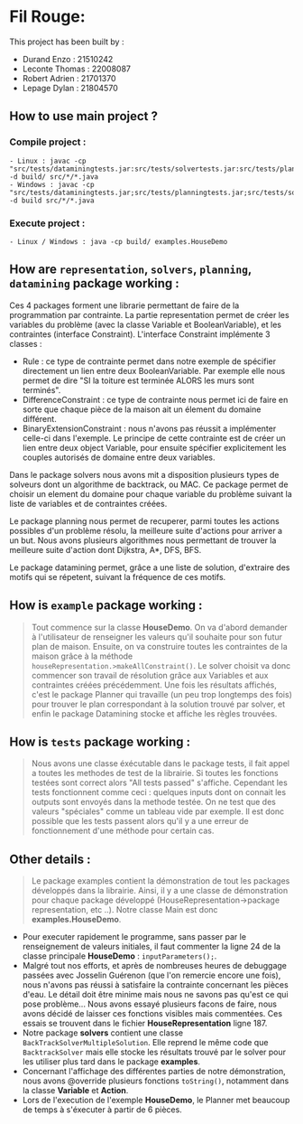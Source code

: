 # Fil Rouge:

This project has been built by : 
- Durand Enzo : 21510242
- Leconte Thomas : 22008087
- Robert Adrien : 21701370
- Lepage Dylan : 21804570

## How to use main project ?

### Compile project :
    - Linux : javac -cp "src/tests/dataminingtests.jar:src/tests/solvertests.jar:src/tests/planningtests.jar:src/tests/representationtests.jar" -d build/ src/*/*.java
    - Windows : javac -cp "src/tests/dataminingtests.jar;src/tests/planningtests.jar;src/tests/solvertests.jar;src/tests/representationtests.jar" -d build src/*/*.java

### Execute project :
    - Linux / Windows : java -cp build/ examples.HouseDemo

## How are  `representation`, `solvers`, `planning`, `datamining` package working :
Ces 4 packages forment une librarie permettant de faire de la programmation par contrainte. La partie representation permet de créer les variables du problème (avec la classe Variable et BooleanVariable), et les contraintes (interface Constraint). L'interface Constraint implémente 3 classes :
- Rule : ce type de contrainte permet dans notre exemple de spécifier directement un lien entre deux BooleanVariable. Par exemple elle nous permet de dire "SI la toiture est terminée ALORS les murs sont terminés".
- DifferenceConstraint : ce type de contrainte nous permet ici de faire en sorte que chaque pièce de la maison ait un élement du domaine différent.
- BinaryExtensionConstraint : nous n'avons pas réussit a implémenter celle-ci dans l'exemple. Le principe de cette contrainte est de créer un lien entre deux object Variable,
pour ensuite spécifier explicitement les couples autorisés de domaine entre deux variables.

Dans le package solvers nous avons mit a disposition plusieurs types de solveurs dont un algorithme de backtrack, ou MAC. Ce package permet de choisir un element du domaine pour chaque variable du problème suivant la liste de variables et de contraintes créées.

Le package planning nous permet de recuperer, parmi toutes les actions possibles d'un problème résolu, la meilleure suite d'actions pour arriver a un but. Nous avons plusieurs algorithmes nous permettant de trouver la meilleure suite d'action dont Dijkstra, A*, DFS, BFS.

Le package datamining permet, grâce a une liste de solution, d'extraire des motifs qui se répetent, suivant la fréquence de ces motifs.

## How is  `example` package working :
>Tout commence sur la classe **HouseDemo**. On va d'abord demander à l'utilisateur de renseigner les valeurs qu'il souhaite pour son
futur plan de maison. Ensuite, on va construire toutes les contraintes de la maison grâce à la méthode `houseRepresentation.>makeAllConstraint()`. Le solver choisit va donc commencer son travail de résolution grâce aux Variables et aux contraintes créées précédemment. Une fois les résultats affichés, c'est le package Planner qui travaille (un peu trop longtemps des fois) pour trouver le plan correspondant à la solution trouvé par solver, et enfin le package Datamining stocke et affiche les règles trouvées.

## How is  `tests` package working :
>Nous avons une classe éxécutable dans le package tests, il fait appel a toutes les methodes de test de la librairie. Si toutes les fonctions testées sont correct alors "All tests passed" s'affiche. Cependant les tests fonctionnent comme ceci : quelques inputs dont on connait les outputs sont envoyés dans la methode testée. On ne test que des valeurs "spéciales" comme un tableau vide par exemple. Il est donc possible que les tests passent alors qu'il y a une erreur de fonctionnement d'une méthode pour certain cas.

## Other details :
>Le package examples contient la démonstration de tout les packages développés dans la librairie. Ainsi, il y a une classe de démonstration pour chaque package développé (HouseRepresentation->package representation, etc ..). Notre classe Main est donc
**examples.HouseDemo**.

- Pour executer rapidement le programme, sans passer par le renseignement de valeurs initiales, il faut commenter la ligne 24 de la
classe principale **HouseDemo** : `inputParameters();`.
- Malgré tout nos efforts, et après de nombreuses heures de debuggage passées avec Josselin Guérenon (que l'on remercie encore une fois),
nous n'avons pas réussi à satisfaire la contrainte concernant les pièces d'eau. Le détail doit être minime mais nous ne savons pas qu'est
ce qui pose problème... Nous avons essayé plusieurs facons de faire, nous avons décidé de laisser ces fonctions visibles mais commentées.
Ces essais se trouvent dans le fichier **HouseRepresentation** ligne 187.
- Notre package **solvers** contient une classe `BackTrackSolverMultipleSolution`. Elle reprend le même code que `BacktrackSolver` mais
elle stocke les résultats trouvé par le solver pour les utiliser plus tard dans le package **examples**.
- Concernant l'affichage des différentes parties de notre démonstration, nous avons @override plusieurs fonctions `toString()`, notamment dans la classe **Variable** et **Action**.
- Lors de l'execution de l'exemple **HouseDemo**, le Planner met beaucoup de temps à s'éxecuter à partir de 6 pièces.
